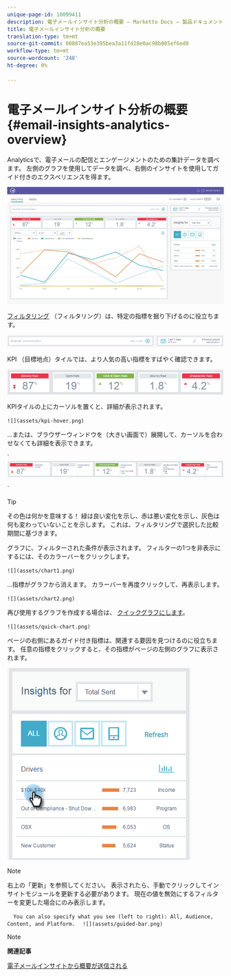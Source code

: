 ```yaml
---
unique-page-id: 10099411
description: 電子メールインサイト分析の概要 — Marketto Docs — 製品ドキュメント
title: 電子メールインサイト分析の概要
translation-type: tm+mt
source-git-commit: 00887ea53e395bea3a11fd28e0ac98b085ef6ed8
workflow-type: tm+mt
source-wordcount: '248'
ht-degree: 0%

---
```



# 電子メールインサイト分析の概要 {#email-insights-analytics-overview}

Analyticsで、電子メールの配信とエンゲージメントのための集計データを調べます。 左側のグラフを使用してデータを調べ、右側のインサイトを使用してガイド付きのエクスペリエンスを得ます。

![](assets/emailanalytics-1.jpg)

[フィルタリング](filtering-in-email-insights.md) （フィルタリング）は、特定の指標を掘り下げるのに役立ちます。

![](assets/filter-field.png)

KPI （目標地点）タイルでは、より人気の高い指標をすばやく確認できます。

![](assets/kpi.png)

KPIタイルの上にカーソルを置くと、詳細が表示されます。

` ![](assets/kpi-hover.png)  
`

...または、ブラウザーウィンドウを（大きい画面で）展開して、カーソルを合わせなくても詳細を表示できます。

` ![](assets/kpi-wide.png)

`

>[!TIP]
>
>その色は何かを意味する！ 緑は良い変化を示し、赤は悪い変化を示し、灰色は何も変わっていないことを示します。 これは、フィルタリングで選択した比較期間に基づきます。

グラフに、フィルターされた条件が表示されます。 フィルターの1つを非表示にするには、そのカラーバーをクリックします。

` ![](assets/chart1.png)  
`

...指標がグラフから消えます。 カラーバーを再度クリックして、再表示します。

` ![](assets/chart2.png)  
`

再び使用するグラフを作成する場合は、 [クイックグラフにします](email-insights-quick-charts.md)。

` ![](assets/quick-chart.png)  
`

ページの右側にあるガイド付き指標は、関連する要因を見つけるのに役立ちます。 任意の指標をクリックすると、その指標がページの左側のグラフに表示されます。

![](assets/guided-metrics-ps.png)

>[!NOTE]
>
>右上の「更新」を参照してください。 表示されたら、手動でクリックしてインサイトモジュールを更新する必要があります。 現在の値を無効にするフィルターを変更した場合にのみ表示します。

`  
You can also specify what you see (left to right): All, Audience, Content, and Platform.  
`  ` ![](assets/guided-bar.png)  
`

>[!NOTE]
>
>**関連記事**
>
>[電子メールインサイトから概要が送信される](email-insights-sends-overview.md)

